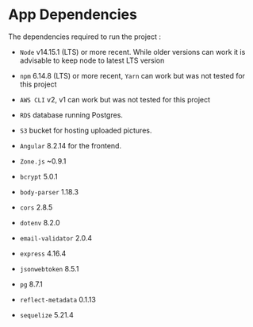 # App Dependencies

The dependencies required to run the project :

- `Node` v14.15.1 (LTS) or more recent. While older versions can work it is advisable to keep node to latest LTS version

- `npm` 6.14.8 (LTS) or more recent, `Yarn` can work but was not tested for this project

- `AWS CLI` v2, v1 can work but was not tested for this project

- `RDS` database running Postgres.

- `S3` bucket for hosting uploaded pictures.

- `Angular` 8.2.14 for the frontend.

- `Zone.js` ~0.9.1

- `bcrypt` 5.0.1

- `body-parser` 1.18.3

- `cors` 2.8.5

- `dotenv` 8.2.0

- `email-validator` 2.0.4

- `express` 4.16.4

- `jsonwebtoken` 8.5.1

- `pg` 8.7.1

- `reflect-metadata` 0.1.13

- `sequelize` 5.21.4
